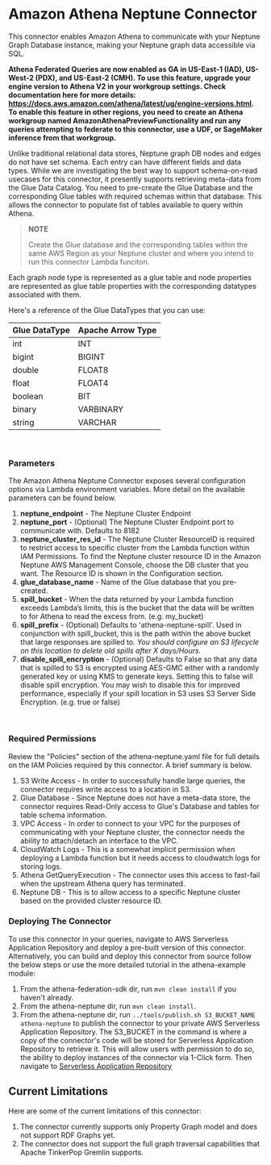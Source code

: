# Amazon Athena Neptune Connector

This connector enables Amazon Athena to communicate with your Neptune Graph Database instance, making your Neptune graph data accessible via SQL.

**Athena Federated Queries are now enabled as GA in US-East-1 (IAD), US-West-2 (PDX), and US-East-2 (CMH). To use this feature, upgrade your engine version to Athena V2 in your workgroup settings. Check documentation here for more details: https://docs.aws.amazon.com/athena/latest/ug/engine-versions.html.  To enable this feature in other regions, you need to create an Athena workgroup named AmazonAthenaPreviewFunctionality and run any queries attempting to federate to this connector, use a UDF, or SageMaker inference from that workgroup.**

Unlike traditional relational data stores, Neptune graph DB nodes and edges do not have set schema. Each entry can have different fields and data types. While we are investigating the best way to support schema-on-read usecases for this connector, it presently supports retrieving meta-data from the Glue Data Catalog. You need to pre-create the Glue Database and the corresponding Glue tables with required schemas within that database. This allows the connector to populate list of tables available to query within Athena. 

> **NOTE**
>
> Create the Glue database and the corresponding tables within the same AWS Region as your Neptune cluster and where you intend to run this connector Lambda funciton.

Each graph node type is represented as a glue table and node properties are represented as glue table properties with the corresponding datatypes associated with them.

Here's a reference of the Glue DataTypes that you can use:
        
|Glue DataType|Apache Arrow Type|
|-------------|-----------------|
|int|INT|
|bigint|BIGINT|
|double|FLOAT8|
|float|FLOAT4|
|boolean|BIT|
|binary|VARBINARY|
|string|VARCHAR|

<br/>

### Parameters

The Amazon Athena Neptune Connector exposes several configuration options via Lambda environment variables. More detail on the available parameters can be found below.

1. **neptune_endpoint** - The Neptune Cluster Endpoint 
2. **neptune_port** - (Optional) The Neptune Cluster Endpoint port to communicate with. Defaults to 8182
3. **neptune_cluster_res_id** - The Neptune Cluster ResourceID is required to restrict access to specific cluster from the Lambda function within IAM Permissions. To find the Neptune cluster resource ID in the Amazon Neptune AWS Management Console, choose the DB cluster that you want. The Resource ID is shown in the Configuration section.
4. **glue_database_name** - Name of the Glue database that you pre-created.
5. **spill_bucket** - When the data returned by your Lambda function exceeds Lambda’s limits, this is the bucket that the data will be written to for Athena to read the excess from. (e.g. my_bucket)
6. **spill_prefix** - (Optional) Defaults to 'athena-neptune-spill'. Used in conjunction with spill_bucket, this is the path within the above bucket that large responses are spilled to. *You should configure an S3 lifecycle on this location to delete old spills after X days/Hours.*
7. **disable_spill_encryption** - (Optional) Defaults to False so that any data that is spilled to S3 is encrypted using AES-GMC either with a randomly generated key or using KMS to generate keys. Setting this to false will disable spill encryption. You may wish to disable this for improved performance, especially if your spill location in S3 uses S3 Server Side Encryption. (e.g. true or false)

<br/>

### Required Permissions

Review the "Policies" section of the athena-neptune.yaml file for full details on the IAM Policies required by this connector. A brief summary is below.

1. S3 Write Access - In order to successfully handle large queries, the connector requires write access to a location in S3. 
2. Glue Database - Since Neptune does not have a meta-data store, the connector requires Read-Only access to Glue's Database and tables for table schema information.
4. VPC Access - In order to connect to your VPC for the purposes of communicating with your Neptune cluster, the connector needs the ability to attach/detach an interface to the VPC.
5. CloudWatch Logs - This is a somewhat implicit permission when deploying a Lambda function but it needs access to cloudwatch logs for storing logs.
6. Athena GetQueryExecution - The connector uses this access to fast-fail when the upstream Athena query has terminated.
7. Neptune DB - This is to allow access to a specific Neptune cluster based on the provided cluster resource ID.

### Deploying The Connector

To use this connector in your queries, navigate to AWS Serverless Application Repository and deploy a pre-built version of this connector. Alternatively, you can build and deploy this connector from source follow the below steps or use the more detailed tutorial in the athena-example module:

1. From the athena-federation-sdk dir, run `mvn clean install` if you haven't already.
2. From the athena-neptune dir, run `mvn clean install`.
3. From the athena-neptune dir, run  `../tools/publish.sh S3_BUCKET_NAME athena-neptune` to publish the connector to your private AWS Serverless Application Repository. The S3_BUCKET in the command is where a copy of the connector's code will be stored for Serverless Application Repository to retrieve it. This will allow users with permission to do so, the ability to deploy instances of the connector via 1-Click form. Then navigate to [Serverless Application Repository](https://aws.amazon.com/serverless/serverlessrepo)


## Current Limitations

Here are some of the current limitations of this connector:

1. The connector currently supports only Property Graph model and does not support RDF Graphs yet.
2. The connector does not support the full graph traversal capabilities that Apache TinkerPop Gremlin supports. 


